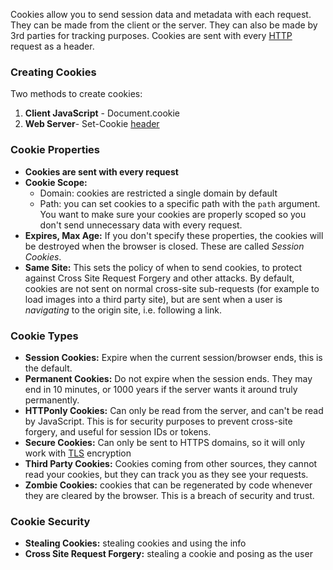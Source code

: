 
Cookies allow you to send session data and metadata with each request. They can be made from the client or the server. They can also be made by 3rd parties for tracking purposes. Cookies are sent with every [HTTP](HTTP.md) request as a header.

### Creating Cookies
Two methods to create cookies:
1. **Client JavaScript** - Document.cookie
2. **Web Server**- Set-Cookie [header](HTTP.md)


### Cookie Properties
- **Cookies are sent with every request**
- **Cookie Scope:**
	- Domain: cookies are restricted a single domain by default
	- Path: you can set cookies to a specific path with the `path` argument. You want to make sure your cookies are properly scoped so you don't send unnecessary data with every request.
- **Expires, Max Age:** If you don't specify these properties, the cookies will be destroyed when the browser is closed. These are called _Session Cookies_.
- **Same Site:** This sets the policy of when to send cookies, to protect against Cross Site Request Forgery and other attacks. By default, cookies are not sent on normal cross-site sub-requests (for example to load images into a third party site), but are sent when a user is _navigating_ to the origin site, i.e. following a link.


### Cookie Types
- **Session Cookies:** Expire when the current session/browser ends, this is the default.
- **Permanent Cookies:** Do not expire when the session ends. They may end in 10 minutes, or 1000 years if the server wants it around truly permanently.
- **HTTPonly Cookies:** Can only be read from the server, and can't be read by JavaScript. This is for security purposes to prevent cross-site forgery, and useful for session IDs or tokens.
- **Secure Cookies:** Can only be sent to HTTPS domains, so it will only work with [TLS](Security/TLS.md) encryption
- **Third Party Cookies:** Cookies coming from other sources, they cannot read your cookies, but they can track you as they see your requests.
- **Zombie Cookies:** cookies that can be regenerated by code whenever they are cleared by the browser. This is a breach of security and trust.


### Cookie Security
- **Stealing Cookies:** stealing cookies and using the info
- **Cross Site Request Forgery:** stealing a cookie and posing as the user